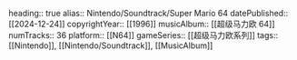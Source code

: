 heading:: true
alias:: Nintendo/Soundtrack/Super Mario 64
datePublished:: [[2024-12-24]]
copyrightYear:: [[1996]]
musicAlbum:: [[超级马力欧 64]]
numTracks:: 36
platform:: [[N64]] 
gameSeries:: [[超级马力欧系列]]
tags:: [[Nintendo]], [[Nintendo/Soundtrack]], [[MusicAlbum]]
